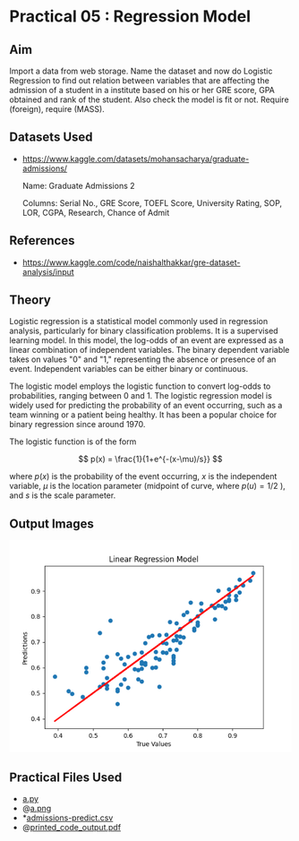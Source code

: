 # Practical 05 : Regression Model

## Aim

Import a data from web storage. Name the dataset and now do Logistic Regression to find out relation between variables that are affecting the admission of a student in a institute based on his or her GRE score, GPA obtained and rank of the student. Also check the model is fit or not. Require (foreign), require (MASS).

## Datasets Used

- <https://www.kaggle.com/datasets/mohansacharya/graduate-admissions/>

    Name: Graduate Admissions 2

    Columns: Serial No., GRE Score, TOEFL Score, University Rating, SOP, LOR, CGPA, Research, Chance of Admit

## References

- <https://www.kaggle.com/code/naishalthakkar/gre-dataset-analysis/input>

## Theory

Logistic regression is a statistical model commonly used in regression analysis, particularly for binary classification problems. It is a supervised learning model. In this model, the log-odds of an event are expressed as a linear combination of independent variables. The binary dependent variable takes on values "0" and "1," representing the absence or presence of an event. Independent variables can be either binary or continuous.

The logistic model employs the logistic function to convert log-odds to probabilities, ranging between 0 and 1. The logistic regression model is widely used for predicting the probability of an event occurring, such as a team winning or a patient being healthy. It has been a popular choice for binary regression since around 1970.

The logistic function is of the form

$$ p(x) = \frac{1}{1+e^{-(x-\mu)/s}} $$

where $p(x)$ is the probability of the event occurring, $x$ is the independent variable, $\mu$ is the location parameter (midpoint of curve, where $p(u) = 1/2$ ), and $s$ is the scale parameter.

## Output Images

![a.png](./a.png)

## Practical Files Used

- [a.py](./a.py)
- @[a.png](./a.png)
- *[admissions-predict.csv](./admissions-predict.csv)
- @[printed_code_output.pdf](./printed_code_output.pdf)
